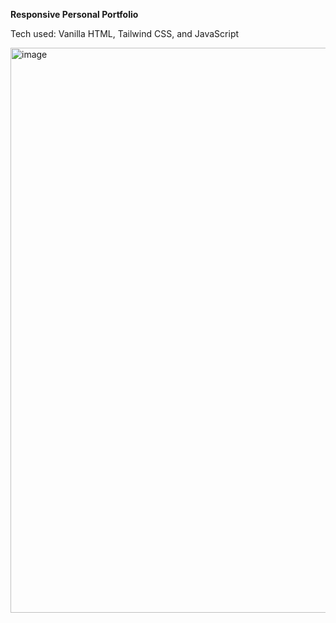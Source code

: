 **Responsive Personal Portfolio**

Tech used: Vanilla HTML, Tailwind CSS, and JavaScript

<img width="1903" height="904" alt="image" src="https://github.com/user-attachments/assets/d0f6523f-4cbd-4853-8cff-42747108fc1f" />
